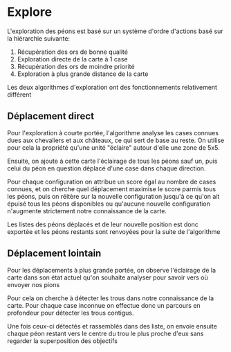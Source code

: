 # Explore

L'exploration des péons est basé sur un système d'ordre d'actions basé sur la hiérarchie suivante:

1. Récupération des ors de bonne qualité
1. Exploration directe de la carte à 1 case
1. Récupération des ors de moindre priorité
1. Exploration à plus grande distance de la carte

Les deux algorithmes d'exploration ont des fonctionnements relativement différent

## Déplacement direct

Pour l'exploration à courte portée, l'algorithme analyse les cases connues dues aux chevaliers et aux châteaux, ce qui sert de base au reste. On utilise pour cela la propriété qu'une unité "éclaire" autour d'elle une zone de 5x5.

Ensuite, on ajoute à cette carte l'éclairage de tous les péons sauf un, puis celui du péon en question déplacé d'une case dans chaque direction.

Pour chaque configuration on attribue un score égal au nombre de cases connues, et on cherche quel déplacement maximise le score parmis tous les péons, puis on réitère sur la nouvelle configuration jusqu'à ce qu'on ait épuisé tous les péons disponibles ou qu'aucune nouvelle configuration n'augmente strictement notre connaissance de la carte.

Les listes des péons déplacés et de leur nouvelle position est donc exportée et les péons restants sont renvoyées pour la suite de l'algorithme

## Déplacement lointain

Pour les déplacements à plus grande portée, on observe l'éclairage de la carte dans son état actuel qu'on souhaite analyser pour savoir vers où envoyer nos pions

Pour cela on cherche à détecter les trous dans notre connaissance de la carte. Pour chaque case inconnue on effectue donc un parcours en profondeur pour détecter les trous contigus.

Une fois ceux-ci détectés et rassemblés dans des liste, on envoie ensuite chaque péon restant vers le centre du trou le plus proche d'eux sans regarder la superposition des objectifs
